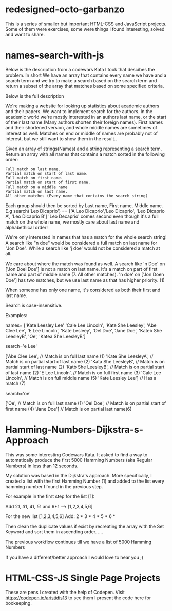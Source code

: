 # redesigned-octo-garbanzo
This is a series of smaller but important HTML-CSS and JavaScript projects. Some of them were exercises, some were things I found interesting, solved and want to share.


# names-search-with-js
Below is the description from a codewars Kata I took that descibes the problem. In short We have an array that contains every name we have and a search term and we try to make a search based on the search term and return a subset of the array that matches based on some specified criteria.

Below is the full description 

We're making a website for looking up statistics about academic authors and their papers. We want to implement search for the authors. In the academic world we're mostly interested in an authors last name, or the start of their last name.(Many authors shorten their foreign names). First names and their shortened version, and whole middle names are sometimes of interest as well. Matches on end or middle of names are probably not of interest, but we still want to show them in the result..

Given an array of strings(Names) and a string representing a search term. Return an array with all names that contains a match sorted in the following order:

    Full match on last name.
    Partial match on start of last name.
    Full match on first name.
    Partial match on start of first name.
    Full match on a middle name
    Partial match on last name.
    All other matches (Every name that contains the search string)

Each group should then be sorted by Last name, First name, Middle name.
E.g search('Leo Dicaprio') == ['A Leo Dicaprio','Leo Dicaprio', 'Leo Dicaprio A', 'Leo Dicaprio B']
'Leo Decaprio' comes second even though it's a full match on the whole name, we mostly care about last name and alphabethical order!

We're only interested in names that has a match for the whole search string! A search like "n doe" would be considered a full match on last name for "Jon Doe". While a search like 'j doe' would not be considered a match at all.

We care about where the match was found as well.
A search like 'n Doe' on ['Jon Doel Doe'] is not a match on last name. It's a match on part of first name and part of middle name (7. All other matches).
'n doe' on ['Jon Doen Doe'] has two matches, but we use last name as that has higher priority. (1)

When someone has only one name, it's considered as both their first and last name.

Search is case-insensitive.

Examples:

names= ['Kate Leesley Lee' 'Cale Lee Lincoln', 'Kate She Leesley', 'Abe Clee Lee', 'E Lee Lincoln', 'Kate Lesleey', 'Oel Doe', 'Jane Doe', 'Kateb She LeesleyB', 'Oe', 'Katea She LeesleyB']

search='e Lee'

['Abe Clee Lee', // Match is on full last name (1)
'Kate She LeesleyA', // Match is on partial start of last name (2)
'Kata She LeesleyB', // Match is on partial start of last name (2)
'Katb She LeesleyB', // Match is on partial start of last name (2)
'E Lee Lincoln', // Match is on full first name (3)
'Cale Lee Lincoln', // Match is on full middle name (5)
'Kate Leesley Lee'] // Has a match (7)

search='oe'

['Oe', // Match is on full last name (1)
'Oel Doe', // Match is on partial start of first name (4)
'Jane Doe'] // Match is on partial last name(6)


# Hamming-Numbers-Dijkstra-s-Approach

This was some interesting Codewars Kata.
It asked to find a way to automatically produce the first 5000 Hamming Numbers (aka Regular Numbers) in less than 12 seconds.

My solution was based in the Dijkstra's approach.
More specifically, I created a list with the first Hamming Number (1) and added to the list every hamming number I found in the previous step.

For example in the first step for the list [1]:

Add 2*1, 3*1, 4*1, 5*1 and 6*1 --> [1,2,3,4,5,6]

For the new list [1,2,3,4,5,6]
Add:
2 * <every new number you found in the previous step>
3 * <every new number you found in the previous step>
4 * <every new number you found in the previous step>
5 * <every new number you found in the previous step>
6 * <every new number you found in the previous step>

Then clean the duplicate values if exist by recreating the array with the Set Keyword and sort them in ascending order.
....
  
The previous workflow continues till we have a list of 5000 Hamming Numbers

If you have a different/better approach I would love to hear you ;)

# HTML-CSS-JS Single Page Projects
These are pens I created with the help of Codepen.
    Visit https://codepen.io/aristidis13 to see them
I present the code here for bookeeping.
